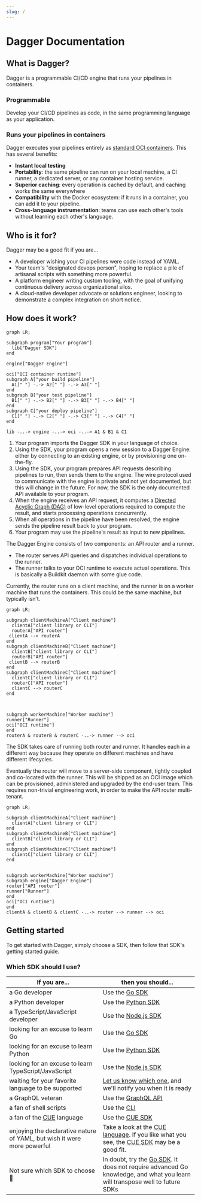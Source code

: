 ```yaml
---
slug: /
---
```


# Dagger Documentation

## What is Dagger?

Dagger is a programmable CI/CD engine that runs your pipelines in containers.

### Programmable

Develop your CI/CD pipelines as code, in the same programming language as your application.

### Runs your pipelines in containers

Dagger executes your pipelines entirely as [standard OCI containers](https://opencontainers.org/). This has several benefits:

* **Instant local testing**
* **Portability**: the same pipeline can run on your local machine, a CI runner, a dedicated server, or any container hosting service.
* **Superior caching**: every operation is cached by default, and caching works the same everywhere
* **Compatibility** with the Docker ecosystem: if it runs in a container, you can add it to your pipeline.
* **Cross-language instrumentation**: teams can use each other's tools without learning each other's language.

## Who is it for?

Dagger may be a good fit if you are...

* A developer wishing your CI pipelines were code instead of YAML.
* Your team's "designated devops person", hoping to replace a pile of artisanal scripts with something more powerful.
* A platform engineer writing custom tooling, with the goal of unifying continuous delivery across organizational silos.
* A cloud-native developer advocate or solutions engineer, looking to demonstrate a complex integration on short notice.

## How does it work?

```mermaid
graph LR;

subgraph program["Your program"]
  lib["Dagger SDK"]
end

engine["Dagger Engine"]

oci["OCI container runtime"]
subgraph A["your build pipeline"]
  A1[" "] -.-> A2[" "] -.-> A3[" "]
end
subgraph B["your test pipeline"]
  B1[" "] -.-> B2[" "] -.-> B3[" "] -.-> B4[" "]
end
subgraph C["your deploy pipeline"]
  C1[" "] -.-> C2[" "] -.-> C3[" "] -.-> C4[" "]
end

lib -..-> engine -..-> oci -..-> A1 & B1 & C1
```

1. Your program imports the Dagger SDK in your language of choice.
2. Using the SDK, your program opens a new session to a Dagger Engine: either by connecting to an existing engine, or by provisioning one on-the-fly.
3. Using the SDK, your program prepares API requests describing pipelines to run, then sends them to the engine. The wire protocol used to communicate with the engine is private and not yet documented, but this will change in the future. For now, the SDK is the only documented API available to your program.
4. When the engine receives an API request, it computes a [Directed Acyclic Graph (DAG)](https://en.wikipedia.org/wiki/Directed_acyclic_graph) of low-level operations required to compute the result, and starts processing operations concurrently.
5. When all operations in the pipeline have been resolved, the engine sends the pipeline result back to your program.
6. Your program may use the pipeline's result as input to new pipelines.

The Dagger Engine consists of two components: an API router and a runner.

* The router serves API queries and dispatches individual operations to the runner.
* The runner talks to your OCI runtime to execute actual operations. This is basically a Buildkit daemon with some glue code.

Currently, the router runs on a client machine, and the runner is on a worker machine that runs the containers. This could be the same machine, but typically isn’t.

```mermaid
graph LR;

subgraph clientMachineA["Client machine"]
  clientA["client library or CLI"]
  routerA["API router"]
 clientA --> routerA
end
subgraph clientMachineB["Client machine"]
  clientB["client library or CLI"]
  routerB["API router"]
 clientB --> routerB
end
subgraph clientMachineC["Client machine"]
  clientC["client library or CLI"]
  routerC["API router"]
  clientC --> routerC
end



subgraph workerMachine["Worker machine"]
runner["Runner"]
oci["OCI runtime"]
end
routerA & routerB & routerC -..-> runner --> oci
```

The SDK takes care of running both router and runner. It handles each in a different way because they operate on different machines and have different lifecycles.

Eventually the router will move to a server-side component, tightly coupled and co-located with the runner. This will be shipped as an OCI image which can be provisioned, administered and upgraded by the end-user team. This requires non-trivial engineering work, in order to make the API router multi-tenant.

```mermaid
graph LR;

subgraph clientMachineA["Client machine"]
  clientA["client library or CLI"]
end
subgraph clientMachineB["Client machine"]
  clientB["client library or CLI"]
end
subgraph clientMachineC["Client machine"]
  clientC["client library or CLI"]
end


subgraph workerMachine["Worker machine"]
subgraph engine["Dagger Engine"]
router["API router"]
runner["Runner"]
end
oci["OCI runtime"]
end
clientA & clientB & clientC -..-> router --> runner --> oci
```

## Getting started

To get started with Dagger, simply choose a SDK, then follow that SDK's getting started guide.

### Which SDK should I use?

| If you are... | then you should... |
| -- | -- |
| a Go developer | Use the [Go SDK](sdk/go) |
| a Python developer | Use the [Python SDK](sdk/python) |
| a TypeScript/JavaScript developer | Use the [Node.js SDK](sdk/nodejs) |
| looking for an excuse to learn Go | Use the [Go SDK](sdk/go) |
| looking for an excuse to learn Python | Use the [Python SDK](sdk/python) |
| looking for an excuse to learn TypeScript/JavaScript | Use the [Node.js SDK](sdk/nodejs) |
| waiting for your favorite language to be supported | [Let us know which one](https://blocklayer.typeform.com/to/a6m5gKSS), and we'll notify you when it is ready |
| a GraphQL veteran | Use the [GraphQL API](api) |
| a fan of shell scripts | Use the [CLI](cli) |
| a fan of the [CUE](https://cuelang.org) language | Use the [CUE SDK](sdk/cue) |
| enjoying the declarative nature of YAML, but wish it were more powerful | Take a look at the [CUE language](https://cuelang.org). If you like what you see, the [CUE SDK](sdk/cue) may be a good fit. |
| Not sure which SDK to choose 🤷 | In doubt, try the [Go SDK](sdk/go). It does not require advanced Go knowledge, and what you learn will transpose well to future SDKs
